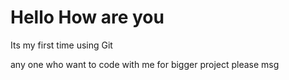 # Hello How are you 

Its my first time using Git

any one who want to code with me for bigger project please msg
